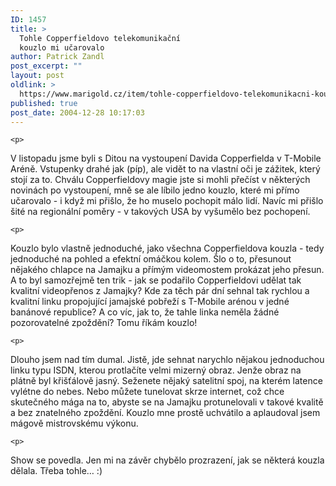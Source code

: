 ```yaml
---
ID: 1457
title: >
  Tohle Copperfieldovo telekomunikační
  kouzlo mi učarovalo
author: Patrick Zandl
post_excerpt: ""
layout: post
oldlink: >
  https://www.marigold.cz/item/tohle-copperfieldovo-telekomunikacni-kouzlo-mi-ucarovalo
published: true
post_date: 2004-12-28 10:17:03
---
```

	<p>
V listopadu jsme byli s Ditou na vystoupení Davida Copperfielda v T-Mobile Aréně. Vstupenky drahé jak (píp), ale vidět to na vlastní oči je zážitek, který stojí za to. Chválu Copperfieldovy magie jste si mohli přečíst v některých novinách po vystoupení, mně se ale líbilo jedno kouzlo, které mi přímo učarovalo - i když mi přišlo, že ho muselo pochopit málo lidí. Navíc mi přišlo šité na regionální poměry - v takových USA by vyšumělo bez pochopení. </p>

	<p>
Kouzlo bylo vlastně jednoduché, jako všechna Copperfieldova kouzla - tedy jednoduché na pohled a efektní omáčkou kolem. Šlo o to, přesunout nějakého chlapce na Jamajku a přímým videomostem prokázat jeho přesun. A to byl samozřejmě ten trik - jak se podařilo Copperfieldovi udělat tak kvalitní videopřenos z Jamajky? Kde za těch pár dní sehnal tak rychlou a kvalitní linku propojující jamajské pobřeží s T-Mobile arénou v jedné banánové republice? A co víc, jak to, že tahle linka neměla žádné pozorovatelné zpoždění? Tomu říkám kouzlo!</p>

	<p>
Dlouho jsem nad tím dumal. Jistě, jde sehnat narychlo nějakou jednoduchou linku typu ISDN, kterou protlačíte velmi mizerný obraz. Jenže obraz na plátně byl křišťálově jasný. Seženete nějaký satelitní spoj, na kterém latence vylétne do nebes. Nebo můžete tunelovat skrze internet, což chce skutečného mága na to, abyste se na Jamajku protunelovali v takové kvalitě a bez znatelného zpoždění. Kouzlo mne prostě uchvátilo a aplaudoval jsem mágově mistrovskému výkonu. </p>

	<p>
Show se povedla. Jen mi na závěr chybělo prozrazení, jak se některá kouzla dělala. Třeba tohle&#8230; :)
</p>
